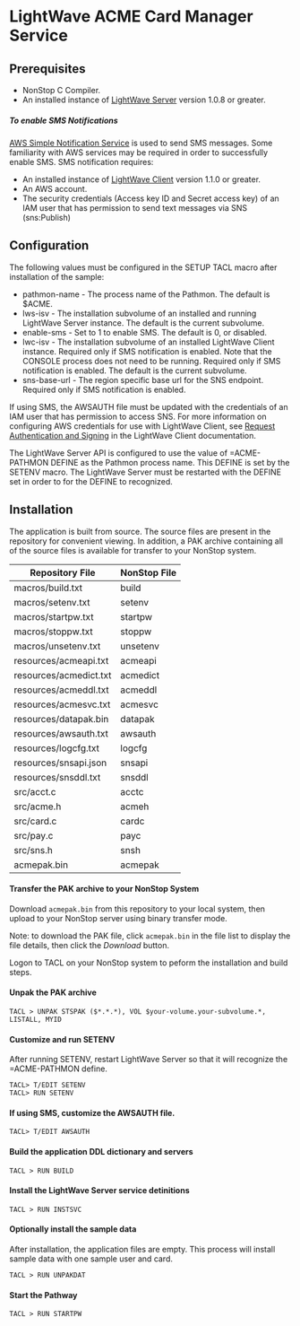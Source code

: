 # LightWave ACME Card Manager Service

## Prerequisites

+ NonStop C Compiler.
+ An installed instance of [LightWave Server](https://docs.nuwavetech.com/display/LWSERVER) version 1.0.8 or greater.
 
##### To enable SMS Notifications
[AWS Simple Notification Service](https://docs.aws.amazon.com/sns) is used to send SMS messages. Some familiarity with AWS services may be required in order to successfully enable SMS. SMS notification requires:
+ An installed instance of [LightWave Client](https://docs.nuwavetech.com/display/LWCLIENT) version 1.1.0 or greater.
+ An AWS account.  
+ The security credentials (Access key ID and Secret access key) of an IAM user that has permission to send text messages via SNS (sns:Publish)

## Configuration
The following values must be configured in the SETUP TACL macro after installation of the sample: 

+ pathmon-name - The process name of the Pathmon. The default is $ACME.
+ lws-isv - The installation subvolume of an installed and running LightWave Server instance. The default is the current subvolume.
+ enable-sms - Set to 1 to enable SMS. The default is 0, or disabled.
+ lwc-isv - The installation subvolume of an installed LightWave Client instance. Required only if SMS notification is enabled. Note that the CONSOLE process does not need to be running. Required only if SMS notification is enabled. The default is the current subvolume.
+ sns-base-url - The region specific base url for the SNS endpoint. Required only if SMS notification is enabled.

If using SMS, the AWSAUTH file must be updated with the credentials of an IAM user that has permission to access SNS. For more information on configuring AWS credentials for use with LightWave Client, see [Request Authentication and Signing](https://docs.nuwavetech.com/display/LWCLIENT/Request+Authentication+and+Signing) in the LightWave Client documentation.

The LightWave Server API is configured to use the value of =ACME-PATHMON DEFINE as the Pathmon process name. This DEFINE is set by the SETENV macro. The LightWave Server must be restarted with the DEFINE set in order to for the DEFINE to recognized.

## Installation

The application is built from source. The source files are present in the repository for convenient viewing. 
In addition, a PAK archive containing all of the source files is available for transfer to your NonStop system.

| Repository File | NonStop File |
| -- | -- |
| macros/build.txt | build |
| macros/setenv.txt | setenv |
| macros/startpw.txt | startpw |
| macros/stoppw.txt | stoppw | 
| macros/unsetenv.txt | unsetenv |
| resources/acmeapi.txt | acmeapi |
| resources/acmedict.txt | acmedict |
| resources/acmeddl.txt | acmeddl |
| resources/acmesvc.txt | acmesvc |
| resources/datapak.bin | datapak |
| resources/awsauth.txt | awsauth |
| resources/logcfg.txt | logcfg |
| resources/snsapi.json | snsapi |
| resources/snsddl.txt | snsddl |
| src/acct.c | acctc |
| src/acme.h | acmeh |
| src/card.c | cardc |
| src/pay.c | payc |
| src/sns.h | snsh |
| acmepak.bin | acmepak |  

#### Transfer the PAK archive to your NonStop System

Download `acmepak.bin` from this repository to your local system, then upload to your NonStop server using binary transfer mode.

Note: to download the PAK file, click `acmepak.bin` in the file list to display the file details, then click the *Download* button.

Logon to TACL on your NonStop system to peform the installation and build steps.

#### Unpak the PAK archive
```
TACL > UNPAK STSPAK ($*.*.*), VOL $your-volume.your-subvolume.*, LISTALL, MYID
```
#### Customize and run SETENV
After running SETENV, restart LightWave Server so that it will recognize the =ACME-PATHMON define.
```
TACL> T/EDIT SETENV
TACL> RUN SETENV
```
#### If using SMS, customize the AWSAUTH file.
```
TACL> T/EDIT AWSAUTH
```
#### Build the application DDL dictionary and servers
```
TACL > RUN BUILD
```
#### Install the LightWave Server service detinitions
```
TACL > RUN INSTSVC
```
#### Optionally install the sample data
After installation, the application files are empty. This process will install sample data with one sample user and card.
```
TACL > RUN UNPAKDAT
```
#### Start the Pathway
```
TACL > RUN STARTPW
```
